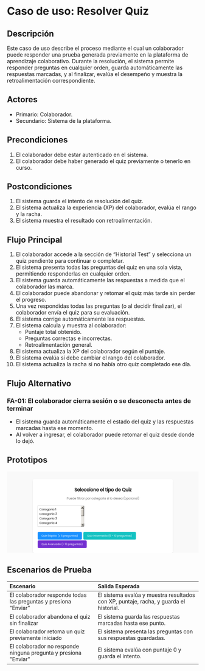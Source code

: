 # Caso de uso: Resolver Quiz

## Descripción
Este caso de uso describe el proceso mediante el cual un colaborador puede responder una prueba generada previamente en la plataforma de aprendizaje colaborativo. Durante la resolución, el sistema permite responder preguntas en cualquier orden, guarda automáticamente las respuestas marcadas, y al finalizar, evalúa el desempeño y muestra la retroalimentación correspondiente.

## Actores
- Primario: Colaborador.
- Secundario: Sistema de la plataforma.

## Precondiciones

1. El colaborador debe estar autenticado en el sistema.
2. El colaborador debe haber generado el quiz previamente o tenerlo en curso.


## Postcondiciones
1. El sistema guarda el intento de resolución del quiz.
2. El sistema actualiza la experiencia (XP) del colaborador, evalúa el rango y la racha.
3. El sistema muestra el resultado con retroalimentación.

## Flujo Principal

1. El colaborador accede a la sección de “Historial Test” y selecciona un quiz pendiente para continuar o completar.
2. El sistema presenta todas las preguntas del quiz en una sola vista, permitiendo responderlas en cualquier orden.
3. El sistema guarda automáticamente las respuestas a medida que el colaborador las marca.
4. El colaborador puede abandonar y retomar el quiz más tarde sin perder el progreso.
5. Una vez respondidas todas las preguntas (o al decidir finalizar), el colaborador envía el quiz para su evaluación.
6. El sistema corrige automáticamente las respuestas.
7. El sistema calcula y muestra al colaborador:
    - Puntaje total obtenido.
    - Preguntas correctas e incorrectas.
    - Retroalimentación general.
8. El sistema actualiza la XP del colaborador según el puntaje.
9. El sistema evalúa si debe cambiar el rango del colaborador.
10. El sistema actualiza la racha si no había otro quiz completado ese día.

## Flujo Alternativo
### FA-01: El colaborador cierra sesión o se desconecta antes de terminar
- El sistema guarda automáticamente el estado del quiz y las respuestas marcadas hasta ese momento.
- Al volver a ingresar, el colaborador puede retomar el quiz desde donde lo dejó.


## Prototipos
![Prototipo generar quices en la plataforma](imagenes/prototipo-generar-quiz.png)


## Escenarios de Prueba
| Escenario | Salida Esperada |
|:----------|:----------------|
|El colaborador responde todas las preguntas y presiona “Enviar”|El sistema evalúa y muestra resultados con XP, puntaje, racha, y guarda el historial. |
| El colaborador abandona el quiz sin finalizar | El sistema guarda las respuestas marcadas hasta ese punto.|
| El colaborador retoma un quiz previamente iniciado | El sistema presenta las preguntas con sus respuestas guardadas. |
El colaborador no responde ninguna pregunta y presiona "Enviar"| El sistema evalúa con puntaje 0 y guarda el intento. |